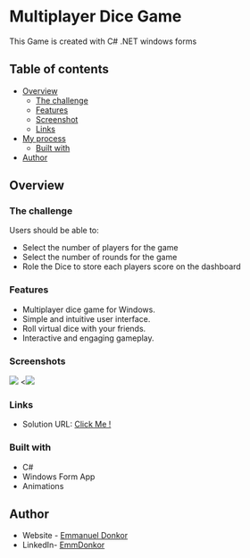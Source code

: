 # Multiplayer Dice Game

This Game is created with C# .NET windows forms

## Table of contents

- [Overview](#overview)
  - [The challenge](#the-challenge)
  -  [Features](#features)
  - [Screenshot](#screenshot)
  - [Links](#links)
- [My process](#my-process)
  - [Built with](#built-with)
- [Author](#author)

## Overview

### The challenge

Users should be able to:

- Select the number of players for the game
- Select the number of rounds for the game
- Role the Dice to store each players score on the dashboard

### Features
- Multiplayer dice game for Windows.
- Simple and intuitive user interface.
- Roll virtual dice with your friends.
- Interactive and engaging gameplay.

### Screenshots

![](https://drive.google.com/uc?export=view&id=1422Q_b021CXeY6pScasEQ7tFJB_N3yqc
)
<![](https://drive.google.com/uc?export=view&id=1vacCdu5HTc39VXIyVCfAhZS8eTKlcHhh
)

### Links

- Solution URL: [Click Me !](https://github.com/emmanueldonkor/Multiplayer-Dice-Game)

### Built with

- C#
- Windows Form App
- Animations

## Author

- Website - [Emmanuel Donkor](https://github.com/emmanueldonkor/Multiplayer-Dice-Game/)
- LinkedIn- [EmmDonkor](https://www.linkedin.com/in/donkor-emmanuel-56b05b219/)
